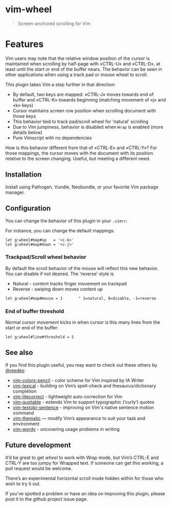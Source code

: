 # vim-wheel

> Screen-anchored scrolling for Vim

# Features

Vim users may note that the relative window position of the cursor is
maintained when scrolling by half-page with «CTRL-U» and «CTRL-D», at
least until the start or end of the buffer nears. The behavior can be seen
in other applications when using a track pad or mouse wheel to scroll.

This plugin takes Vim a step further in that direction:

* By default, two keys are mapped: «CTRL-J» moves towards end of buffer
  and «CTRL-K» towards beginning (matching movement of «j» and «k» keys)
* Cursor maintains screen row position when scrolling document with those
  keys
* This behavior tied to track pad/scroll wheel for ‘natural’ scrolling
* Due to Vim jumpiness, behavior is disabled when `Wrap` is enabled (more
  details below)
* Pure Vimscript with no dependencies

How is this behavior different from that of «CTRL-E» and «CTRL-Y»? For
those mappings, the cursor moves with the document with its position
relative to the screen changing. Useful, but meeting a different need.

## Installation

Install using Pathogen, Vundle, Neobundle, or your favorite Vim package
manager.

## Configuration

You can change the behavior of this plugin in your `.vimrc`:

For instance, you can change the default mappings:

```vim
let g:wheel#map#up   = '<c-k>' 
let g:wheel#map#down = '<c-j>'
```

### Trackpad/Scroll wheel behavior

By default the scroll behavior of the mouse will reflect this new
behavior. You can disable if not desired. The ‘reverse’ style is

* Natural - content tracks finger movement on trackpad
* Reverse - swiping down moves content up

```vim
let g:wheel#map#mouse = 1       " 1=natural, 0=disable, -1=reverse
```

### End of buffer threshold

Normal cursor movement kicks in when cursor is this many lines from the
start or end of the buffer:

```vim
let g:wheel#line#threshold = 5
```

## See also

If you find this plugin useful, you may want to check out these others by
[@reedes][re]:

* [vim-colors-pencil][cp] - color scheme for Vim inspired by IA Writer
* [vim-lexical][lx] - building on Vim’s spell-check and thesaurus/dictionary completion
* [vim-litecorrect][lc] - lightweight auto-correction for Vim
* [vim-quotable][qu] - extends Vim to support typographic (‘curly’) quotes
* [vim-textobj-sentence][ts] - improving on Vim's native sentence motion command
* [vim-thematic][th] — modify Vim’s appearance to suit your task and environment 
* [vim-wordy][wo] - uncovering usage problems in writing 

[re]: http://github.com/reedes
[cp]: http://github.com/reedes/vim-colors-pencil
[lx]: http://github.com/reedes/vim-lexical
[lc]: http://github.com/reedes/vim-litecorrect
[qu]: http://github.com/reedes/vim-quotable
[ts]: http://github.com/reedes/vim-textobj-sentence
[th]: http://github.com/reedes/vim-thematic
[wo]: http://github.com/reedes/vim-wordy

## Future development

It’d be great to get _wheel_ to work with Wrap mode, but Vim’s CTRL-E and
CTRL-Y are too jumpy for Wrapped text. If someone can get this working,
a pull request would be welcome.

There’s an experimental horizontal scroll mode hidden within for those who
wish to try it out.

If you’ve spotted a problem or have an idea on improving this plugin,
please post it to the github project issue page.

